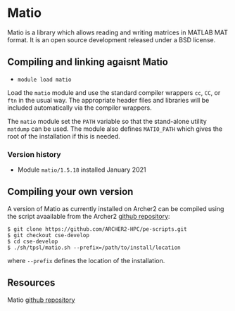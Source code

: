 # Matio

Matio is a library which allows reading and writing matrices in
MATLAB MAT format. It is an open source development released under
a BSD license. 


## Compiling and linking agaisnt Matio

- `module load matio`

Load the `matio` module and use the standard compiler wrappers
`cc`, `CC`, or `ftn` in the usual way. The appropriate header
files and libraries will be included automatically via the
compiler wrappers.

The `matio` module set the `PATH` variable so that the stand-alone
utility `matdump` can be used. The module also defines `MATIO_PATH`
which gives the root of the installation if this is needed.
 

### Version history

- Module `matio/1.5.18` installed January 2021


## Compiling your own version

A version of Matio as currently installed on Archer2 can be
compiled using the script avaailable from the Archer2
[github repository](https://github.com/ARCHER2-HPC/pe-scripts/tree/cse-develop):

```
$ git clone https://github.com/ARCHER2-HPC/pe-scripts.git
$ git checkout cse-develop
$ cd cse-develop
$ ./sh/tpsl/matio.sh --prefix=/path/to/install/location
```
where `--prefix` defines the location of the installation.


## Resources

Matio [github repository](https://github.com/tbeu/matio)
